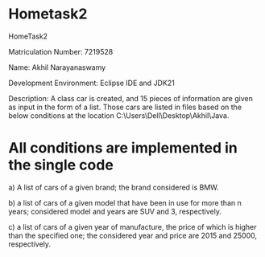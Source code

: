 # Hometask2

HomeTask2

Matriculation Number: 7219528

Name: Akhil Narayanaswamy

Development Environment: Eclipse IDE and JDK21

Description: A class car is created, and 15 pieces of information are given as input in the form of a list. Those cars are listed in files based on the below conditions at the location C:\\Users\\Dell\\Desktop\\Akhil\\Java.

# All conditions are implemented in the single code

a) A list of cars of a given brand; the brand considered is BMW.

b) a list of cars of a given model that have been in use for more than n years; considered model and years are SUV and 3, respectively.

c) a list of cars of a given year of manufacture, the price of which is higher than the specified one; the considered year and price are 2015 and 25000, respectively.
